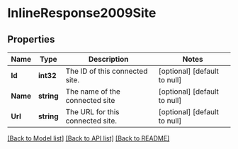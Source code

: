 # InlineResponse2009Site

## Properties
Name | Type | Description | Notes
------------ | ------------- | ------------- | -------------
**Id** | **int32** | The ID of this connected site. | [optional] [default to null]
**Name** | **string** | The name of the connected site | [optional] [default to null]
**Url** | **string** | The URL for this connected site. | [optional] [default to null]

[[Back to Model list]](../README.md#documentation-for-models) [[Back to API list]](../README.md#documentation-for-api-endpoints) [[Back to README]](../README.md)


